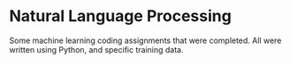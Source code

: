 # Natural Language Processing
Some machine learning coding assignments that were completed. All were written using Python, and specific training data.

